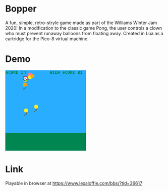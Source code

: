 # Bopper
A fun, simple, retro-stryle game made as part of the Williams Winter Jam 2020! In a modification to the classic game Pong, the user controls a clown
who must prevent runaway balloons from floating away. Created in Lua as a cartridge for the Pico-8 virtual machine. 

# Demo
![Bopper Demo](bopper_demo.gif)

# Link
Playable in browser at https://www.lexaloffle.com/bbs/?tid=36617

